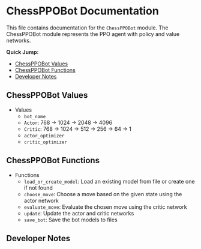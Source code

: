 # ChessPPOBot Documentation
This file contains documentation for the `ChessPPOBot` module. The ChessPPOBot module represents the PPO agent with policy and value networks.

**Quick Jump:**
- [ChessPPOBot Values](#chessppobot-values)
- [ChessPPOBot Functions](#chessppobot-functions)
- [Developer Notes](#developer-notes)

## ChessPPOBot Values
- Values
    - `bot_name`
    - `Actor`: 768 -> 1024 -> 2048 -> 4096
    - `Critic`: 768 -> 1024 -> 512 -> 256 -> 64 -> 1
    - `actor_optimizer`
    - `critic_optimizer`

## ChessPPOBot Functions
- Functions
    - `load_or_create_model`: Load an existing model from file or create one if not found
    - `choose_move`: Choose a move based on the given state using the actor network
    - `evaluate_move`: Evaluate the chosen move using the critic network
    - `update`: Update the actor and critic networks
    - `save_bot`: Save the bot models to files

## Developer Notes